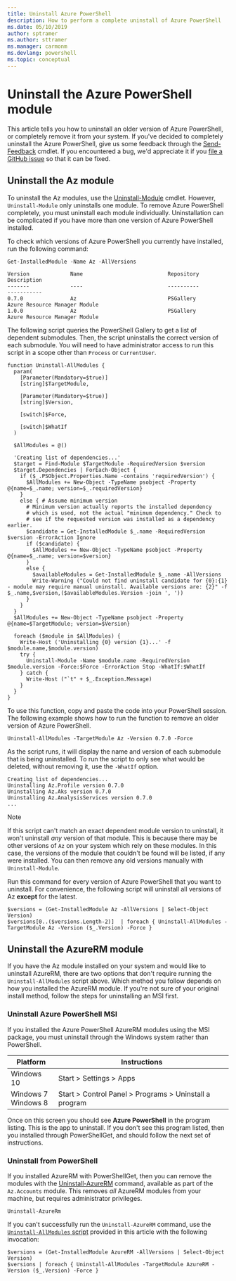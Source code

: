 ```yaml
---
title: Uninstall Azure PowerShell
description: How to perform a complete uninstall of Azure PowerShell
ms.date: 05/10/2019
author: sptramer
ms.author: sttramer
ms.manager: carmonm
ms.devlang: powershell
ms.topic: conceptual
---
```

# Uninstall the Azure PowerShell module

This article tells you how to uninstall an older version of Azure PowerShell, or completely remove it from
your system. If you've decided to completely uninstall the Azure PowerShell, give us some feedback
through the [Send-Feedback](/powershell/module/az.accounts/send-feedback) cmdlet.
If you encountered a bug, we'd appreciate it if you [file a GitHub issue](https://github.com/azure/azure-powershell/issues) so that it can be fixed.

## Uninstall the Az module

To uninstall the Az modules, use the
[Uninstall-Module](/powershell/module/powershellget/uninstall-module) cmdlet. However,
`Uninstall-Module` only uninstalls one module. To remove Azure PowerShell completely, you must
uninstall each module individually. Uninstallation can be complicated if you have more than one version of Azure
PowerShell installed.

To check which versions of Azure PowerShell you currently have installed, run the following command:

```powershell-interactive
Get-InstalledModule -Name Az -AllVersions
```

```output
Version             Name                           Repository           Description
-------             ----                           ----------           -----------
0.7.0               Az                             PSGallery            Azure Resource Manager Module
1.0.0               Az                             PSGallery            Azure Resource Manager Module
```

<a name="uninstall-script"/>

The following script queries the PowerShell Gallery to get a list of dependent submodules. Then, the script
uninstalls the correct version of each submodule. You will need to have administrator access to run this script
in a scope other than `Process` or `CurrentUser`.

```powershell-interactive
function Uninstall-AllModules {
  param(
    [Parameter(Mandatory=$true)]
    [string]$TargetModule,

    [Parameter(Mandatory=$true)]
    [string]$Version,

    [switch]$Force,

    [switch]$WhatIf
  )
  
  $AllModules = @()
  
  'Creating list of dependencies...'
  $target = Find-Module $TargetModule -RequiredVersion $version
  $target.Dependencies | ForEach-Object {
    if ($_.PSObject.Properties.Name -contains 'requiredVersion') {
      $AllModules += New-Object -TypeName psobject -Property @{name=$_.name; version=$_.requiredVersion}
    }
    else { # Assume minimum version
      # Minimum version actually reports the installed dependency
      # which is used, not the actual "minimum dependency." Check to
      # see if the requested version was installed as a dependency earlier.
      $candidate = Get-InstalledModule $_.name -RequiredVersion $version -ErrorAction Ignore
      if ($candidate) {
        $AllModules += New-Object -TypeName psobject -Property @{name=$_.name; version=$version}
      }
      else {
        $availableModules = Get-InstalledModule $_.name -AllVersions
        Write-Warning ("Could not find uninstall candidate for {0}:{1} - module may require manual uninstall. Available versions are: {2}" -f $_.name,$version,($availableModules.Version -join ', '))
      }
    }
  }
  $AllModules += New-Object -TypeName psobject -Property @{name=$TargetModule; version=$Version}

  foreach ($module in $AllModules) {
    Write-Host ('Uninstalling {0} version {1}...' -f $module.name,$module.version)
    try {
      Uninstall-Module -Name $module.name -RequiredVersion $module.version -Force:$Force -ErrorAction Stop -WhatIf:$WhatIf
    } catch {
      Write-Host ("`t" + $_.Exception.Message)
    }
  }
}
```

To use this function, copy and paste the code into your PowerShell session. The following example
shows how to run the function to remove an older version of Azure PowerShell.

```powershell-interactive
Uninstall-AllModules -TargetModule Az -Version 0.7.0 -Force
```

As the script runs, it will display the name and version of each submodule that is being
uninstalled. To run the script to only see what would be deleted, without removing it,
use the `-WhatIf` option.

```output
Creating list of dependencies...
Uninstalling Az.Profile version 0.7.0
Uninstalling Az.Aks version 0.7.0
Uninstalling Az.AnalysisServices version 0.7.0
...
```

> [!NOTE]
> If this script can't match an exact dependent module version to uninstall, it won't uninstall _any_ version of that module. This is because there may be other versions
> of `Az` on your system which rely on these modules. In this case, the versions of the module that couldn't be found will be listed, if any were installed. You can
> then remove any old versions manually with `Uninstall-Module`.

Run this command for every version of Azure PowerShell that you want to uninstall. For convenience, the following
script will uninstall all versions of Az __except__ for the latest.

```powershell-interactive
$versions = (Get-InstalledModule Az -AllVersions | Select-Object Version)
$versions[0..($versions.Length-2)]  | foreach { Uninstall-AllModules -TargetModule Az -Version ($_.Version) -Force }
```

## Uninstall the AzureRM module

If you have the Az module installed on your system and would like to uninstall AzureRM, there are two options that
don't require running the `Uninstall-AllModules` script above. Which method you follow depends on how you installed the AzureRM module.
If you're not sure of your original install method, follow the steps for uninstalling an MSI first.

### Uninstall Azure PowerShell MSI

If you installed the Azure PowerShell AzureRM modules using the MSI package, you must uninstall through the Windows
system rather than PowerShell.

| Platform | Instructions |
|----------|--------------|
| Windows 10 | Start > Settings > Apps |
| Windows 7 </br>Windows 8 | Start > Control Panel > Programs > Uninstall a program |

Once on this screen you should see __Azure PowerShell__ in the program listing. This is the app to uninstall. If you don't see this program listed, then
you installed through PowerShellGet, and should follow the next set of instructions.

### Uninstall from PowerShell

If you installed AzureRM with PowerShellGet, then you can remove the modules with the [Uninstall-AzureRM](/powershell/module/az.accounts/uninstall-azurerm) command, available as
part of the `Az.Accounts` module. This removes _all_ AzureRM modules from your machine, but requires administrator privileges.

```powershell-interactive
Uninstall-AzureRm
```

If you can't successfully run the `Uninstall-AzureRM` command, use the [`Uninstall-AllModules` script](#uninstall-script) provided in this article with the following invocation:

```powershell-interactive
$versions = (Get-InstalledModule AzureRM -AllVersions | Select-Object Version)
$versions | foreach { Uninstall-AllModules -TargetModule AzureRM -Version ($_.Version) -Force }
```